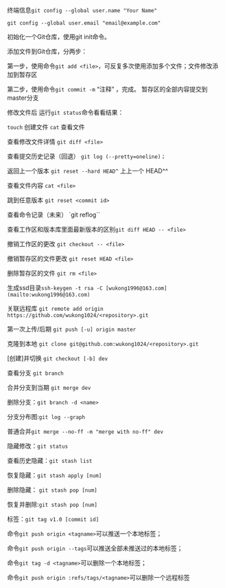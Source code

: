 终端信息`git config --global user.name "Your Name"`

`git config --global user.email "email@example.com"`

初始化一个Git仓库，使用git init命令。

添加文件到Git仓库，分两步：

第一步，使用命令`git add <file>`，可反复多次使用添加多个文件；文件修改添加到暂存区

第二步，使用命令`git commit -m` “注释” ，完成。 暂存区的全部内容提交到master分支

修改文件后 运行`git status`命令看看结果：

`touch` 创建文件  `cat` 查看文件

查看修改文件详情 `git diff <file>`

查看提交历史记录（回退） `git log (--pretty=oneline)；`

返回上一个版本  `git reset --hard HEAD^`   上上一个 HEAD^^

查看文件内容 `cat <file>`

跳到任意版本  `git reset <commit id>`

查看命令记录（未来）  `git reflog``

查看工作区和版本库里面最新版本的区别`git diff HEAD -- <file>` 

撤销工作区的更改  `git checkout -- <file>`

撤销暂存区的文件更改  `git reset HEAD <file>`

删除暂存区的文件 `git rm <file>`

生成ssd目录`ssh-keygen -t rsa -C [wukong1996@163.com](mailto:wukong1996@163.com)`

关联远程库  `git remote add origin https://github.com/wukong1024/<repository>.git`

第一次上传/后期  `git push [-u] origin master`

克隆到本地  `git clone git@github.com:wukong1024/<repository>.git`

[创建]并切换  `git checkout [-b] dev`

查看分支 `git branch` 

合并分支到当期  `git merge dev`

删除分支：`git branch -d <name>` 

分支分布图:`git log --graph`

普通合并`git merge --no-ff -m "merge with no-ff" dev`

隐藏修改：`git status`

查看历史隐藏：`git stash list` 

恢复隐藏：`git stash apply [num]`

删除隐藏： `git stash pop [num]`

恢复并删除:`git stash pop [num]` 

标签：`git tag v1.0 [commit id]`

命令`git push origin <tagname>`可以推送一个本地标签；

命令`git push origin --tags`可以推送全部未推送过的本地标签；

命令`git tag -d <tagname>`可以删除一个本地标签；

命令`git push origin :refs/tags/<tagname>`可以删除一个远程标签

